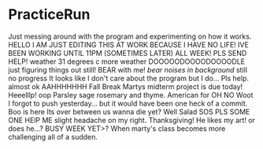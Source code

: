 # PracticeRun
Just messing around with the program and experimenting on how it works.
HELLO I AM JUST EDITING THIS AT WORK BECAUSE I HAVE NO LIFE! IVE BEEN WORKING UNTIL 11PM (SOMETIMES LATER) ALL WEEK! PLS SEND HELP!
weather 31 degrees c
more weather
DOOOOODOOOODOOOODLE just figuring things out still! BEAR with me! *bear noises in background*
still no progress
It looks like I don't care about the program but I do... Pls help.
almost
ok
AAHHHHHHH
Fall Break
Martys midterm project is due today! Heeelllp!
oop
Parsley sage rosemary and thyme. 
American for
OH NO
Woot
I forgot to push yesterday... but it would have been one heck of a commit.
Boo is here 
Its over between us
wanna die yet?
Well
Salad
SOS PLS SOME ONE HElP ME
slight headache on my right. 
Thanksgiving! 
He likes my art!
or does he...?
BUSY WEEK YET>?
When marty's class becomes more challenging all of a sudden.
